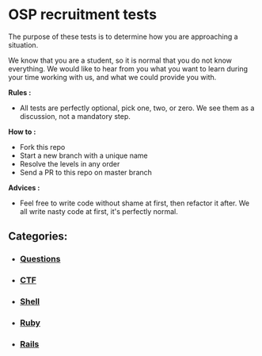 # OSP recruitment tests
The purpose of these tests is to determine how you are approaching a situation. 

We know that you are a student, so it is normal that you do not know everything. We would like to hear from you what you want to learn during your time working with us, and what we could provide you with.

**Rules :**
* All tests are perfectly optional, pick one, two, or zero. We see them as a discussion, not a mandatory step.

**How to :**
* Fork this repo
* Start a new branch with a unique name
* Resolve the levels in any order
* Send a PR to this repo on master branch

**Advices :**
* Feel free to write code without shame at first, then refactor it after. We all write nasty code at first, it's perfectly normal.

## Categories: 
* ### [Questions](./questions/questions.md)
* ### [CTF](./CTF/ctf.md)
* ### [Shell](./shell/shell.md)
* ### [Ruby](./ruby/ruby.md)
* ### [Rails](./rails/rails.md)